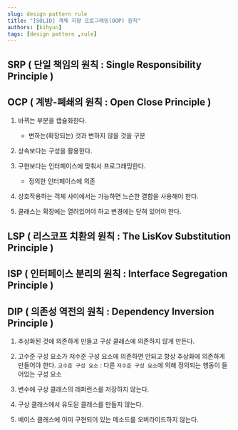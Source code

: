 ```yaml
---
slug: design pattern rule
title: "[SOLID] 객체 지향 프로그래밍(OOP) 원칙" 
authors: [kihyun]
tags: [design pattern ,rule]
---
```


## SRP ( 단일 책임의 원칙 : Single Responsibility Principle )

## OCP ( 계방-폐쇄의 원칙 : Open Close Principle )

1. 바뀌는 부분을 캡슐화한다.
    - 변하는(확장되는) 것과 변하지 않을 것을 구분

2. 상속보다는 구성을 활용한다.

3. 구현보다는 인터페이스에 맞춰서 프로그래밍한다.
    - 정의한 인터페이스에 의존

4. 상호작용하는 객체 사이에서는 가능하면 느슨한 결합을 사용해야 한다.

5. 클래스는 확장에는 열려있어야 하고 변경에는 닫혀 있어야 한다.

## LSP ( 리스코프 치환의 원칙 : The LisKov Substitution Principle )

## ISP ( 인터페이스 분리의 원칙 : Interface Segregation Principle )

## DIP ( 의존성 역전의 원칙 : Dependency Inversion Principle )

1. 추상화된 것에 의존하게 만들고 구상 클래스에 의존하지 않게 만든다.

2. 고수준 구성 요소가 저수준 구성 요소에 의존하면 안되고 항상 추상화에 의존하게 만들어야 한다.
`고수준 구성 요소` : 다른 `저수준 구성 요소`에 의해 정의되는 행동이 들어있는 구성 요소

3. 변수에 구상 클래스의 레퍼런스를 저장하지 않는다.

4. 구상 클래스에서 유도된 클래스를 만들지 않는다.

5. 베이스 클래스에 이미 구현되어 있는 메소드를 오버라이드하지 않는다.